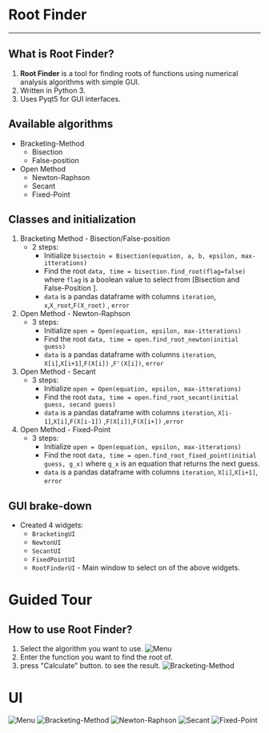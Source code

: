 # Root Finder

---

## What is Root Finder?

1. **Root Finder** is a tool for finding roots of functions using numerical analysis algorithms with simple GUI.
2. Written in Python 3.
3. Uses Pyqt5 for GUI interfaces.

## Available algorithms

* Bracketing-Method
    * Bisection
    * False-position
* Open Method
    * Newton-Raphson
    * Secant
    * Fixed-Point

## Classes and initialization

1. Bracketing Method - Bisection/False-position
    - 2 steps:
        * Initialize `bisectoin = Bisection(equation, a, b, epsilon, max-itterations)`
        * Find the root `data, time = bisection.find_root(flag=false)` where `flag` is a boolean value to select
          from [Bisection and False-Position ].
        * `data` is a pandas dataframe with columns `iteration`, `x`,`X_root`,`F(X_root)` , `error`
2. Open Method - Newton-Raphson
    - 3 steps:
        * Initialize `open = Open(equation, epsilon, max-itterations)`
        * Find the root `data, time = open.find_root_newton(initial guess)`
        * `data` is a pandas dataframe with columns `iteration`, `X[i]`,`X[i+1]`,`F(X[i])` ,`F'(X[i])`, `error`
3. Open Method - Secant
    - 3 steps:
        * Initialize `open = Open(equation, epsilon, max-itterations)`
        * Find the root `data, time = open.find_root_secant(initial guess, secand guess)`
        * `data` is a pandas dataframe with columns `iteration`, `X[i-1]`,`X[i]`,`F(X[i-1])` ,`F(X[i])`,`F(X[i+])`
          ,`error`
4. Open Method - Fixed-Point
    - 3 steps:
        * Initialize `open = Open(equation, epsilon, max-itterations)`
        * Find the root `data, time = open.find_root_fixed_point(initial guess, g_x)` where `g_x` is an equation that
          returns the next guess.
        * `data` is a pandas dataframe with columns `iteration`, `X[i]`,`X[i+1]`, `error`
## GUI brake-down
* Created 4 widgets:
    * `BracketingUI`
    * `NewtonUI`
    * `SecantUI`
    * `FixedPointUI`
    * `RootFinderUI` - Main window to select on of the above widgets.

# Guided Tour
## How to use Root Finder?

1. Select the algorithm you want to use.
   ![Menu](../assets/MenuUI.png)
2. Enter the function you want to find the root of.
3. press "Calculate" button. to see the result.
   ![Bracketing-Method](../assets/bracketUI.png)

# UI

![Menu](../assets/MenuUI.png)
![Bracketing-Method](../assets/bracketUI.png)
![Newton-Raphson](../assets/NewtonUI.png)
![Secant](../assets/SecantUI.png)
![Fixed-Point](../assets/FixedUI.png)
